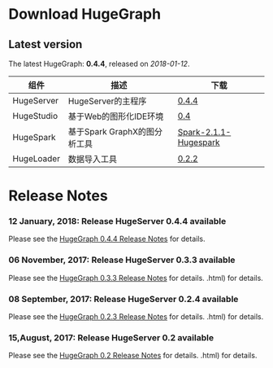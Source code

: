 # Download HugeGraph

## Latest version

The latest HugeGraph: **0.4.4**, released on _2018-01-12_.

组件         | 描述                   | 下载
---------- | -------------------- | ------------------------------------------------------------------------------------------------------------------------------------------------
HugeServer | HugeServer的主程序       | [0.4.4](http://yq01-sw-hdsserver16.yq01.baidu.com:8080/hadoop-web-proxy/yqns02/hugegraph/hugegraph-release-0.4.4-SNAPSHOT.tar.gz)
HugeStudio | 基于Web的图形化IDE环境       | [0.4](http://yq01-sw-hdsserver16.yq01.baidu.com:8080/hadoop-web-proxy/yqns02/hugegraph/hugestudio/hugestudio-release-0.4-SNAPSHOT.tar.gz)
HugeSpark  | 基于Spark GraphX的图分析工具 | [Spark-2.1.1-Hugespark](http://yq01-sw-hdsserver16.yq01.baidu.com:8080/hadoop-web-proxy/yqns02/hugegraph/hugespark/Spark-2.1.1-Hugespark.tar.gz)
HugeLoader | 数据导入工具               | [0.2.2](http://yq01-sw-hdsserver16.yq01.baidu.com:8080/hadoop-web-proxy/yqns02/hugegraph/hugeloader/hugegraph-loader-latest-bin.tar.gz)

# Release Notes

### 12 January, 2018: Release HugeServer 0.4.4 available
Please see the [HugeGraph 0.4.4 Release Notes](/changelog/hugegraph-0.4.4-release-notes.html) for details.

### 06 November, 2017: Release HugeServer 0.3.3 available
Please see the [HugeGraph 0.3.3 Release Notes](/changelog/hugegraph-0.3.3-release-notes.html) for details.
.html) for details.

### 08 September, 2017: Release HugeServer 0.2.4 available
Please see the [HugeGraph 0.2.3 Release Notes](/changelog/hugegraph-0.2.4-release-notes.html) for details.
.html) for details.

### 15,August, 2017: Release HugeServer 0.2 available
Please see the [HugeGraph 0.2 Release Notes](/changelog/hugegraph-0.2-release-notes.html) for details.
.html) for details.